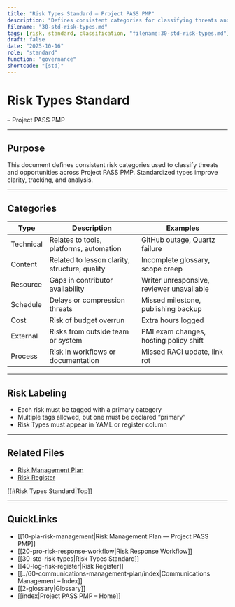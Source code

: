 ```yaml
---
title: "Risk Types Standard — Project PASS PMP"
description: "Defines consistent categories for classifying threats and opportunities across the project to improve clarity, tracking, and analysis."
filename: "30-std-risk-types.md"
tags: [risk, standard, classification, "filename:30-std-risk-types.md"]
draft: false
date: "2025-10-16"
role: "standard"
function: "governance"
shortcode: "[std]"
---
```


# Risk Types Standard
– Project PASS PMP  

---

## Purpose

This document defines consistent risk categories used to classify threats and opportunities across Project PASS PMP. Standardized types improve clarity, tracking, and analysis.

---

## Categories

| Type | Description | Examples |
|------|-------------|----------|
| Technical | Relates to tools, platforms, automation | GitHub outage, Quartz failure |
| Content | Related to lesson clarity, structure, quality | Incomplete glossary, scope creep |
| Resource | Gaps in contributor availability | Writer unresponsive, reviewer unavailable |
| Schedule | Delays or compression threats | Missed milestone, publishing backup |
| Cost | Risk of budget overrun | Extra hours logged |
| External | Risks from outside team or system | PMI exam changes, hosting policy shift |
| Process | Risk in workflows or documentation | Missed RACI update, link rot |

---

## Risk Labeling

- Each risk must be tagged with a primary category  
- Multiple tags allowed, but one must be declared “primary”  
- Risk Types must appear in YAML or register column

---

## Related Files

- [Risk Management Plan](pla-risk-management.md)  
- [Risk Register](log-risk-register.md)

[[#Risk Types Standard|Top]]

---

## QuickLinks
- [[10-pla-risk-management|Risk Management Plan — Project PASS PMP]]
- [[20-pro-risk-response-workflow|Risk Response Workflow]]
- [[30-std-risk-types|Risk Types Standard]]
- [[40-log-risk-register|Risk Register]]
- [[../60-communications-management-plan/index|Communications Management – Index]]
- [[2-glossary|Glossary]]
- [[index|Project PASS PMP – Home]]
